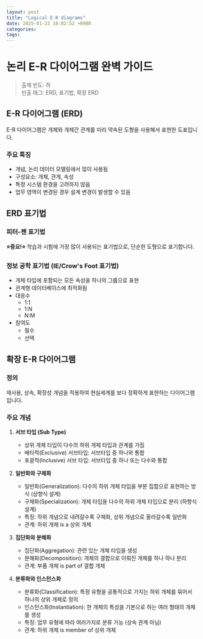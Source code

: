 ```yaml
---
layout: post
title: "Logical E-R diagrams"
date: 2025-01-22 16:02:52 +0900
categories: 
tags: 
---
```


# 논리 E-R 다이어그램 완벽 가이드

> 출제 빈도: 하  
> 빈출 태그: ERD, 표기법, 확장 ERD

## E-R 다이어그램 (ERD)

E-R 다이어그램은 개체와 개체간 관계를 미리 약속된 도형을 사용해서 표현한 도표입니다.

### 주요 특징
* 개념, 논리 데이터 모델링에서 많이 사용됨
* 구성요소: 개체, 관계, 속성
* 특정 시스템 환경을 고려하지 않음
* 업무 영역이 변경된 경우 설계 변경이 발생할 수 있음

## ERD 표기법

### 피터-첸 표기법
**⭐중요!⭐** 학습과 시험에 가장 많이 사용되는 표기법으로, 단순한 도형으로 표기합니다.

### 정보 공학 표기법 (IE/Crow's Foot 표기법)
* 개체 타입에 포함되는 모든 속성을 하나의 그룹으로 표현
* 관계형 데이터베이스에 최적화됨
* 대응수
  * 1:1
  * 1:N
  * N:M
* 참여도
  * 필수
  * 선택

## 확장 E-R 다이어그램

### 정의
재사용, 상속, 확장성 개념을 적용하여 현실세계를 보다 정확하게 표현하는 다이어그램입니다.

### 주요 개념
1. **서브 타입 (Sub Type)**
   * 상위 개체 타입이 다수의 하위 개체 타입과 관계를 가짐
   * 배타적(Exclusive) 서브타입: 서브타입 중 하나와 통합
   * 포괄적(Inclusive) 서브 타입: 서브타입 중 하나 또는 다수와 통합

2. **일반화와 구체화**
   * 일반화(Generalization): 다수의 하위 개체 타입을 부분 집합으로 표현하는 방식 (상향식 설계)
   * 구체화(Specialization): 개체 타입을 다수의 하위 개체 타입으로 분리 (하향식 설계)
   * 특징: 하위 개념으로 내려갈수록 구체화, 상위 개념으로 올라갈수록 일반화
   * 관계: 하위 개체 is a 상위 개체

3. **집단화와 분해화**
   * 집단화(Aggregation): 관련 있는 개체 타입을 생성
   * 분해화(Decomposition): 개체의 결합으로 이뤄진 개체를 하나 하나 분리
   * 관계: 부품 개체 is part of 결합 개체

4. **분류화와 인스턴스화**
   * 분류화(Classification): 특정 유형을 공통적으로 가지는 하위 개체를 묶어서 하나의 상위 개체로 정의
   * 인스턴스화(Instantiation): 한 개체의 특성을 기본으로 하는 여러 형태의 개체를 생성
   * 특징: 업무 유형에 따라 여러가지로 분류 가능 (상속 관계 아님)
   * 관계: 하위 개체 is member of 상위 개체